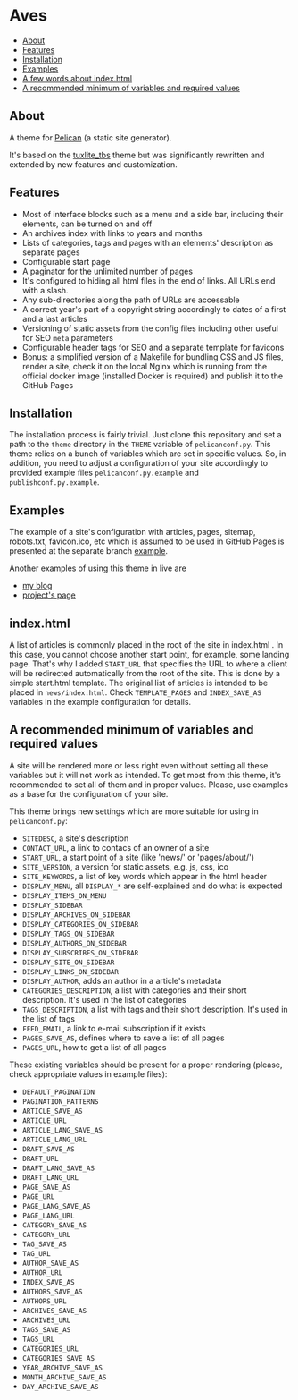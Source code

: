# Aves 

* [About](#about)
* [Features](#features)
* [Installation](#installation)
* [Examples](#examples)
* [A few words about index.html](#indexhtml)
* [A recommended minimum of variables and required values](#a-recommended-minimum-of-variables-and-required-values)


## About

A theme for [Pelican](https://github.com/getpelican/pelican) (a static site generator).

It's based on the [tuxlite_tbs](https://github.com/getpelican/pelican-themes/tree/master/tuxlite_tbs) theme but was significantly rewritten and extended by new features and customization.

## Features

* Most of interface blocks such as a menu and a side bar, including their elements, can be turned on and off
* An archives index with links to years and months
* Lists of categories, tags and pages with an elements' description as separate pages
* Configurable start page
* A paginator for the unlimited number of pages
* It's configured to hiding all html files in the end of links. All URLs end with a slash.
* Any sub-directories along the path of URLs are accessable
* A correct year's part of a copyright string accordingly to dates of a first and a last articles
* Versioning of static assets from the config files including other useful for SEO `meta` parameters 
* Configurable header tags for SEO and a separate template for favicons
* Bonus: a simplified version of a Makefile for bundling CSS and JS files, render a site, check it on the local Nginx which is running from the official docker image (installed Docker is required) and publish it to the GitHub Pages

## Installation

The installation process is fairly trivial. Just clone this repository and set a path to the `theme` directory in the `THEME` variable of `pelicanconf.py`. This theme relies on a bunch of variables which are set in specific values. So, in addition, you need to adjust a configuration of your site accordingly to provided example files `pelicanconf.py.example` and `publishconf.py.example`.

## Examples

The example of a site's configuration with articles, pages, sitemap, robots.txt, favicon.ico, etc which is assumed to be used in GitHub Pages is presented at the separate branch [example](https://github.com/vorakl/aves/tree/example).

Another examples of using this theme in live are

* [my blog](http://vorakl.name/)
* [project's page](http://faketpl.vorakl.name/)


## index.html

A list of articles is commonly placed in the root of the site in index.html . In this case, you cannot choose another start point, for example, some landing page. That's why I added `START_URL` that specifies the URL to where a client will be redirected automatically from the root of the site. This is done by a simple start.html template. The original list of articles is intended to be placed in `news/index.html`. Check `TEMPLATE_PAGES` and `INDEX_SAVE_AS` variables in the example configuration for details.

## A recommended minimum of variables and required values

A site will be rendered more or less right even without setting all these variables but it will not work as intended. To get most from this theme, it's recommended to set all of them and in proper values. Please, use examples as a base for the configuration of your site.

This theme brings new settings which are more suitable for using in `pelicanconf.py`:

* `SITEDESC`, a site's description
* `CONTACT_URL`, a link to contacs of an owner of a site
* `START_URL`,  a start point of a site (like 'news/' or 'pages/about/')
* `SITE_VERSION`, a version for static assets, e.g. js, css, ico
* `SITE_KEYWORDS`, a list of key words which appear in the html header
* `DISPLAY_MENU`, all `DISPLAY_*` are self-explained and do what is expected
* `DISPLAY_ITEMS_ON_MENU`
* `DISPLAY_SIDEBAR`
* `DISPLAY_ARCHIVES_ON_SIDEBAR`
* `DISPLAY_CATEGORIES_ON_SIDEBAR`
* `DISPLAY_TAGS_ON_SIDEBAR`
* `DISPLAY_AUTHORS_ON_SIDEBAR`
* `DISPLAY_SUBSCRIBES_ON_SIDEBAR`
* `DISPLAY_SITE_ON_SIDEBAR`
* `DISPLAY_LINKS_ON_SIDEBAR`
* `DISPLAY_AUTHOR`, adds an author in a article's metadata
* `CATEGORIES_DESCRIPTION`, a list with categories and their short description. It's used in the list of categories
* `TAGS_DESCRIPTION`, a list with tags and their short description. It's used in the list of tags
* `FEED_EMAIL`, a link to e-mail subscription if it exists
* `PAGES_SAVE_AS`, defines where to save a list of all pages
* `PAGES_URL`, how to get a list of all pages

These existing variables should be present for a proper rendering (please, check appropriate values in example files):

* `DEFAULT_PAGINATION`
* `PAGINATION_PATTERNS`
* `ARTICLE_SAVE_AS` 
* `ARTICLE_URL` 
* `ARTICLE_LANG_SAVE_AS` 
* `ARTICLE_LANG_URL` 
* `DRAFT_SAVE_AS` 
* `DRAFT_URL` 
* `DRAFT_LANG_SAVE_AS` 
* `DRAFT_LANG_URL` 
* `PAGE_SAVE_AS` 
* `PAGE_URL` 
* `PAGE_LANG_SAVE_AS` 
* `PAGE_LANG_URL` 
* `CATEGORY_SAVE_AS` 
* `CATEGORY_URL` 
* `TAG_SAVE_AS` 
* `TAG_URL` 
* `AUTHOR_SAVE_AS` 
* `AUTHOR_URL` 
* `INDEX_SAVE_AS` 
* `AUTHORS_SAVE_AS` 
* `AUTHORS_URL` 
* `ARCHIVES_SAVE_AS` 
* `ARCHIVES_URL` 
* `TAGS_SAVE_AS` 
* `TAGS_URL` 
* `CATEGORIES_URL` 
* `CATEGORIES_SAVE_AS` 
* `YEAR_ARCHIVE_SAVE_AS` 
* `MONTH_ARCHIVE_SAVE_AS` 
* `DAY_ARCHIVE_SAVE_AS`

